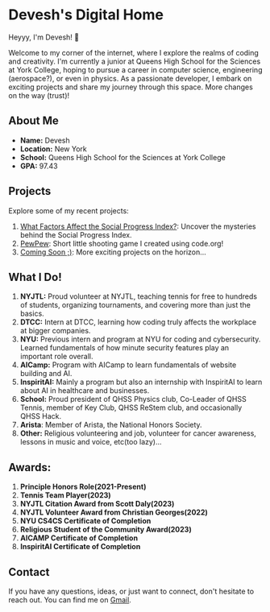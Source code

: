 # Devesh's Digital Home

Heyyy, I'm Devesh! 👋

Welcome to my corner of the internet, where I explore the realms of coding and creativity. I'm currently a junior at Queens High School for the Sciences at York College, hoping to pursue a career in computer science, engineering (aerospace?), or even in physics. As a passionate developer, I embark on exciting projects and share my journey through this space. More changes on the way (trust)!

## About Me

- **Name:** Devesh
- **Location:** New York
- **School:** Queens High School for the Sciences at York College 
- **GPA:** 97.43

## Projects

Explore some of my recent projects:

1. [What Factors Affect the Social Progress Index?](http://tinyurl.com/SPIWORLD): Uncover the mysteries behind the Social Progress Index.
2. [PewPew](http://tinyurl.com/MagicRage): Short little shooting game I created using code.org!
3. [Coming Soon ;)](): More exciting projects on the horizon...

## What I Do!

1. **NYJTL:** Proud volunteer at NYJTL, teaching tennis for free to hundreds of students, organizing tournaments, and covering more than just the basics.
2. **DTCC:** Intern at DTCC, learning how coding truly affects the workplace at bigger companies.
3. **NYU:** Previous intern and program at NYU for coding and cybersecurity. Learned fundamentals of how minute security features play an important role overall.
4. **AICamp:** Program with AICamp to learn fundamentals of website building and AI.
5. **InspiritAI:** Mainly a program but also an internship with InspiritAI to learn about AI in healthcare and businesses.
6. **School:** Proud president of QHSS Physics club, Co-Leader of QHSS Tennis, member of Key Club, QHSS ReStem club, and occasionally QHSS Hack.
7. **Arista**: Member of Arista, the National Honors Society.
8. **Other:** Religious volunteering and job, volunteer for cancer awareness, lessons in music and voice, etc(too lazy)...

## Awards:
1. **Principle Honors Role(2021-Present)**
2. **Tennis Team Player(2023)**
3. **NYJTL Citation Award from Scott Daly(2023)**
4. **NYJTL Volunteer Award from Christian Georges(2022)**
5. **NYU CS4CS Certificate of Completion**
6. **Religious Student of the Community Award(2023)**
7. **AICAMP Certificate of Completion**
8. **InspiritAI Certificate of Completion**

## Contact

If you have any questions, ideas, or just want to connect, don't hesitate to reach out. You can find me on [Gmail](mailto:deveshtajeshwar@gmail.com).
